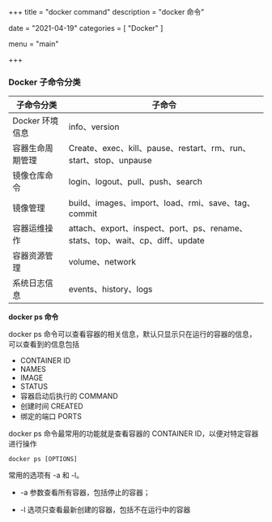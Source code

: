 +++
title = "docker command"
description = "docker 命令"

date = "2021-04-19"
categories = [
"Docker"
]

menu = "main"

+++

### Docker 子命令分类

| 子命令分类       | 子命令                                                       |
| ---------------- | ------------------------------------------------------------ |
| Docker 环境信息  | info、version                                                |
| 容器生命周期管理 | Create、exec、kill、pause、restart、rm、run、start、stop、unpause |
| 镜像仓库命令     | login、logout、pull、push、search                            |
| 镜像管理         | build、images、import、load、rmi、save、tag、commit          |
| 容器运维操作     | attach、export、inspect、port、ps、rename、stats、top、wait、cp、diff、update |
| 容器资源管理     | volume、network                                              |
| 系统日志信息     | events、history、logs                                        |

**docker ps 命令**

docker ps 命令可以查看容器的相关信息，默认只显示只在运行的容器的信息，  
可以查看到的信息包括 

- CONTAINER ID
- NAMES
- IMAGE
- STATUS
- 容器启动后执行的 COMMAND
- 创建时间 CREATED
- 绑定的端口 PORTS

docker ps 命令最常用的功能就是查看容器的 CONTAINER ID，以便对特定容器进行操作

```shell
docker ps [OPTIONS]
```

常用的选项有 -a 和 -l。

- -a 参数查看所有容器，包括停止的容器；

- -l 选项只查看最新创建的容器，包括不在运行中的容器
